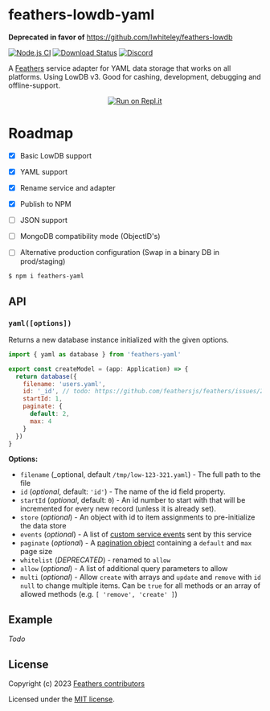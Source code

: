# feathers-lowdb-yaml

**Deprecated in favor of** https://github.com/lwhiteley/feathers-lowdb

[![Node.js CI](https://github.com/FossPrime/feathers-lowdb-yaml/actions/workflows/Node18.yaml/badge.svg)](https://github.com/FossPrime/feathers-lowdb-yaml/actions/workflows/Node18.yaml)
[![Download Status](https://img.shields.io/npm/dm/@feathersjs/memory.svg?style=flat-square)](https://www.npmjs.com/package/@feathersjs/memory)
[![Discord](https://badgen.net/badge/icon/discord?icon=discord&label)](https://discord.gg/qa8kez8QBx)

A [Feathers](https://feathersjs.com) service adapter for YAML data storage that works on all platforms.
Using LowDB v3. Good for cashing, development, debugging and offline-support.

<p align="center">
  <a href="https://replit.com/new/github/FossPrime/feathers-yaml"><img src="https://replit.com/badge/github/feathersjs/playground" alt="Run on Repl.it"></a> 
</p>

# Roadmap

- [x] Basic LowDB support
- [x] YAML support
- [x] Rename service and adapter
- [x] Publish to NPM
- [ ] JSON support
- [ ] MongoDB compatibility mode (ObjectID's)
- [ ] Alternative production configuration (Swap in a binary DB in prod/staging)


```bash
$ npm i feathers-yaml
```

## API

### `yaml([options])`

Returns a new database instance initialized with the given options.

```js
import { yaml as database } from 'feathers-yaml'

export const createModel = (app: Application) => {
  return database({
    filename: 'users.yaml',
    id: '_id', // todo: https://github.com/feathersjs/feathers/issues/2839
    startId: 1,
    paginate: {
      default: 2,
      max: 4
    }
  })
}
```

**Options:**

- `filename` (_optional, default `/tmp/low-123-321.yaml`) - The full path to the file
- `id` (_optional_, default: `'id'`) - The name of the id field property.
- `startId` (_optional_, default: `0`) - An id number to start with that will be incremented for every new record (unless it is already set).
- `store` (_optional_) - An object with id to item assignments to pre-initialize the data store
- `events` (_optional_) - A list of [custom service events](https://docs.feathersjs.com/api/events.html#custom-events) sent by this service
- `paginate` (_optional_) - A [pagination object](https://docs.feathersjs.com/api/databases/common.html#pagination) containing a `default` and `max` page size
- `whitelist` (_DEPRECATED_) - renamed to `allow`
- `allow` (_optional_) - A list of additional query parameters to allow
- `multi` (_optional_) - Allow `create` with arrays and `update` and `remove` with `id` `null` to change multiple items. Can be `true` for all methods or an array of allowed methods (e.g. `[ 'remove', 'create' ]`)

## Example

_Todo_

## License

Copyright (c) 2023 [Feathers contributors](https://github.com/feathersjs/feathers/graphs/contributors)

Licensed under the [MIT license](LICENSE).
